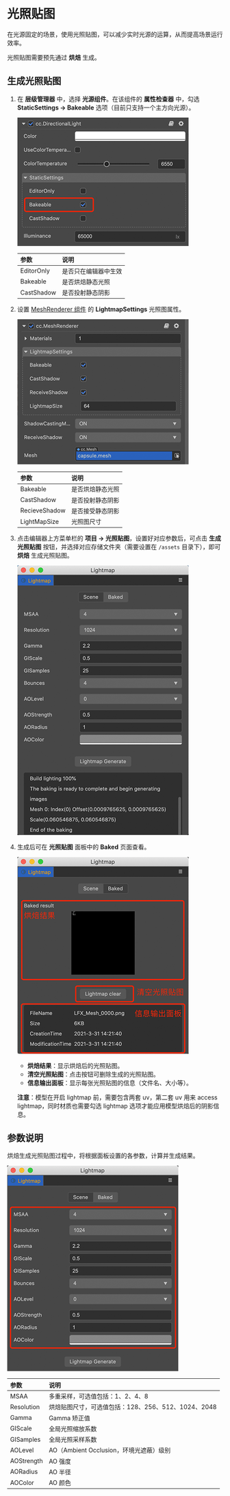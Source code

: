 # 光照贴图

在光源固定的场景，使用光照贴图，可以减少实时光源的运算，从而提高场景运行效率。

光照贴图需要预先通过 **烘焙** 生成。

## 生成光照贴图

1. 在 **层级管理器** 中，选择 **光源组件**。在该组件的 **属性检查器** 中，勾选 **StaticSettings -> Bakeable** 选项（目前只支持一个主方向光源）。

    ![enable lightbake](./lightmap/lightmap_bakeable.png)

	| 参数 | 说明 |
    | :--- | :--- |
	| EditorOnly | 是否只在编辑器中生效 |
	| Bakeable | 是否烘焙静态光照 |
	| CastShadow | 是否投射静态阴影 |

2. 设置 [MeshRenderer 组件](./../../engine/renderable/model-component.md) 的 **LightmapSettings** 光照图属性。
	
	![model lighting map settings](./lightmap/lightmap_model_settings.png)
	
	| 参数 | 说明 |
    | :--- | :--- |
	| Bakeable | 是否烘焙静态光照 |
	| CastShadow | 是否投射静态阴影 |
	| RecieveShadow | 是否接受静态阴影 |
	| LightMapSize | 光照图尺寸 |

3. 点击编辑器上方菜单栏的 **项目 -> 光照贴图**，设置好对应参数后，可点击 **生成光照贴图** 按钮，并选择对应存储文件夹（需要设置在 `/assets` 目录下），即可 **烘焙** 生成光照贴图。

    ![create lightmap asset](./lightmap/lightmap_generate.png)

4. 生成后可在 **光照贴图** 面板中的 **Baked** 页面查看。

    ![bake result](./lightmap/lightmap_result.png)

	- **烘焙结果**：显示烘焙后的光照贴图。
	- **清空光照贴图**：点击按钮可删除生成的光照贴图。
	- **信息输出面板**：显示每张光照贴图的信息（文件名、大小等）。

    **注意**：模型在开启 lightmap 前，需要包含两套 uv，第二套 uv 用来 access lightmap，同时材质也需要勾选 lightmap 选项才能应用模型烘焙后的阴影信息。

## 参数说明

烘焙生成光照贴图过程中，将根据面板设置的各参数，计算并生成结果。

![bake result](./lightmap/lightmap_param.png)

| 参数 | 说明 |
| :--- | :--- |
| MSAA | 多重采样，可选值包括：1、2、4、8 |
| Resolution | 烘焙贴图尺寸，可选值包括：128、256、512、1024、2048 |
| Gamma | Gamma 矫正值 |
| GIScale | 全局光照缩放系数 |
| GISamples | 全局光照采样系数 |
| AOLevel | AO（Ambient Occlusion，环境光遮蔽）级别 |
| AOStrength | AO 强度 |
| AORadius | AO 半径 |
| AOColor | AO 颜色 |
